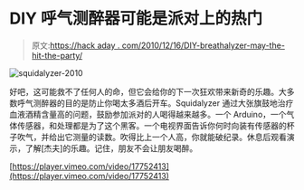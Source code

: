 # DIY 呼气测醉器可能是派对上的热门

> 原文:[https://hack aday . com/2010/12/16/DIY-breathalyzer-may-the-hit-the-party/](https://hackaday.com/2010/12/16/diy-breathalyzer-may-be-the-hit-of-the-party/)

![](../Images/d7e64c374060fbb46ce93377538c0409.png "squidalyzer-2010")

好吧，这可能救不了任何人的命，但它会给你的下一次狂欢带来新奇的乐趣。大多数呼气测醉器的目的是防止你喝太多酒后开车。Squidalyzer 通过大张旗鼓地治疗血液酒精含量高的问题，鼓励参加派对的人喝得越来越多。一个 Arduino，一个气体传感器，和处理都是为了这个黑客。一个电视界面告诉你何时向装有传感器的杯子吹气，并给出它测量的读数。吹得比上一个人高，你就能破纪录。休息后观看演示，了解[杰夫]的乐趣。记住，朋友不会让朋友喝醉。

[https://player.vimeo.com/video/17752413](https://player.vimeo.com/video/17752413)